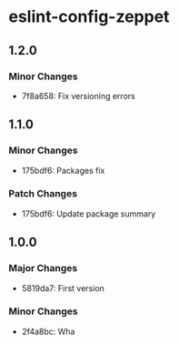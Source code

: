 # eslint-config-zeppet

## 1.2.0

### Minor Changes

- 7f8a658: Fix versioning errors

## 1.1.0

### Minor Changes

- 175bdf6: Packages fix

### Patch Changes

- 175bdf6: Update package summary

## 1.0.0

### Major Changes

- 5819da7: First version

### Minor Changes

- 2f4a8bc: Wha
